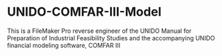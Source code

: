# UNIDO-COMFAR-III-Model
This is a FileMaker Pro reverse engineer of the UNIDO Manual for Preparation of Industrial Feasibility Studies and the accompanying UNIDO financial modeling software, COMFAR III
